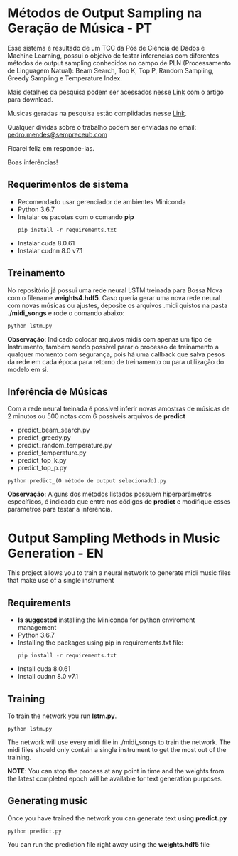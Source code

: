 # Métodos de Output Sampling na Geração de Música - PT

Esse sistema é resultado de um TCC da Pós de Ciência de Dados e Machine Learning, possui o objeivo de testar inferencias com diferentes métodos de output sampling conhecidos no campo de PLN (Processamento de Linguagem Natual): Beam Search, Top K, Top P, Random Sampling, Greedy Sampling e Temperature Index.

Mais detalhes da pesquisa podem ser acessados nesse [Link](http://a.com) com o artigo para download.

Musicas geradas na pesquisa estão complidadas nesse [Link](https://soundcloud.com/pedro-mendes-116/sets/metodos-de-output-sampling-na-geracao-de-musica-em-redes-neurais).

Qualquer dívidas sobre o trabalho podem ser enviadas no email: pedro.mendes@sempreceub.com

Ficarei feliz em responde-las.

Boas inferências!

## Requerimentos de sistema

* Recomendado usar gerenciador de ambientes Miniconda
* Python 3.6.7
* Instalar os pacotes com o comando **pip**
	```
	pip install -r requirements.txt
	```
* Instalar cuda 8.0.61
* Instalar cudnn 8.0 v7.1

## Treinamento

No repositório já possui uma rede neural LSTM treinada para Bossa Nova com o filename **weights4.hdf5**. Caso queria gerar uma nova rede neural com novas músicas ou ajustes, deposite os arquivos .midi quistos na pasta **./midi_songs** e rode o comando abaixo:

```
python lstm.py
```

**Observação**: Indicado colocar arquivos midis com apenas um tipo de Instrumento, também sendo possivel parar o processo de treinamento a qualquer momento com segurança, pois há uma callback que salva pesos da rede em cada época para retorno de treinamento ou para utilização do modelo em si.

## Inferência de Músicas

Com a rede neural treinada é possivel inferir novas amostras de músicas de 2 minutos ou 500 notas com 6 possíveis arquivos de **predict**

* predict_beam_search.py
* predict_greedy.py
* predict_random_temperature.py
* predict_temperature.py
* predict_top_k.py
* predict_top_p.py

```
python predict_(O método de output selecionado).py
```

**Observação**: Alguns dos métodos listados possuem hiperparâmetros específicos, é indicado que entre nos códigos de **predict** e modifique esses parametros para testar a inferência.


# Output Sampling Methods in Music Generation  - EN

This project allows you to train a neural network to generate midi music files that make use of a single instrument

## Requirements

* **Is suggested** installing the Miniconda for python enviroment management
* Python 3.6.7
* Installing the packages using pip in requirements.txt file:
	```
	pip install -r requirements.txt
	```
* Install cuda 8.0.61
* Install cudnn 8.0 v7.1

## Training

To train the network you run **lstm.py**.

```
python lstm.py
```

The network will use every midi file in ./midi_songs to train the network. The midi files should only contain a single instrument to get the most out of the training.

**NOTE**: You can stop the process at any point in time and the weights from the latest completed epoch will be available for text generation purposes.

## Generating music

Once you have trained the network you can generate text using **predict.py**


```
python predict.py
```

You can run the prediction file right away using the **weights.hdf5** file
